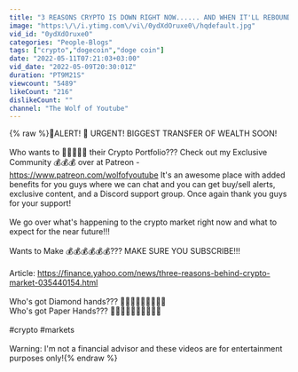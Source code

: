```yaml
---
title: "3 REASONS CRYPTO IS DOWN RIGHT NOW...... AND WHEN IT'LL REBOUND!"
image: "https:\/\/i.ytimg.com\/vi\/0ydXdOruxe0\/hqdefault.jpg"
vid_id: "0ydXdOruxe0"
categories: "People-Blogs"
tags: ["crypto","dogecoin","doge coin"]
date: "2022-05-11T07:21:03+03:00"
vid_date: "2022-05-09T20:30:01Z"
duration: "PT9M21S"
viewcount: "5489"
likeCount: "216"
dislikeCount: ""
channel: "The Wolf of Youtube"
---
```

{% raw %}🚨ALERT! 🚨  URGENT! BIGGEST TRANSFER OF WEALTH SOON!<br /><br />Who wants to 🚀🚀🚀🚀🚀 their Crypto Portfolio??? Check out my Exclusive Community 💰💰💰 over at Patreon - <a rel="nofollow" target="blank" href="https://www.patreon.com/wolfofyoutube">https://www.patreon.com/wolfofyoutube</a>  It's an awesome place with added benefits for you guys where we can chat and you can get buy/sell alerts, exclusive content, and a Discord support group. Once again thank you guys for your support!<br /><br />We go over what's happening to the crypto market right now and what to expect for the near future!!!<br /><br />Wants to Make 💰💰💰💰💰💰???  MAKE SURE YOU SUBSCRIBE!!!<br /><br />Article: <a rel="nofollow" target="blank" href="https://finance.yahoo.com/news/three-reasons-behind-crypto-market-035440154.html">https://finance.yahoo.com/news/three-reasons-behind-crypto-market-035440154.html</a><br /><br />Who's got Diamond hands??? 💎💎💎💎💎💎💎💎💎<br />Who's got Paper Hands??? 🧻🧻🧻🧻🧻🧻🧻🧻🧻🧻<br /><br />#crypto #markets<br /><br />Warning: I'm not a financial advisor and these videos are for entertainment purposes only!{% endraw %}
